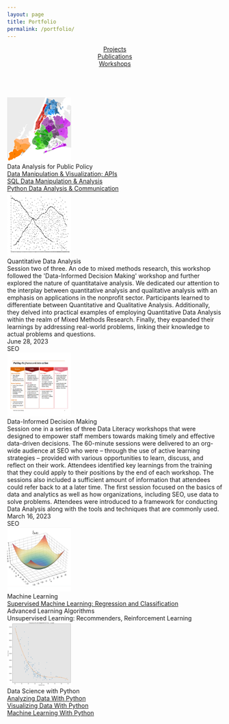 ```yaml
---
layout: page
title: Portfolio
permalink: /portfolio/
---
```



<link rel="stylesheet" href="/assets/css/style.css">






<!-- Sidebar -->
 <!-- margin-left:9em;  -->
<div style = "margin-top:1em; margin-bottom:5em; text-align:center">
  <!-- <div class = ptflobttn><a href="/portfolio/dashboards.md/">Dashboards</a></div> -->
  <div class = ptflobttn><a href="/portfolio/projects.md/">Projects</a></div>
  <div class = ptflobttn><a href="/portfolio/publications.md/">Publications</a></div>
  <div class = ptflobttn><a href="/portfolio/workshops.md/">Workshops</a></div>
</div>








<div style="text-align:left">
<div class="publications-container" ><!-- style="margin-top:2em" -->
    <div class="publication-teaser"> <img src="/assets/images/portfolio/pythonpublicpolicy.svg" width="150" height="150" alt="thesis publication teaser"></div>
    <div class="publication-details"> 
        <div class="publication-title"> Data Analysis for Public Policy </div> 
        <div class="publication-info"> <a href="/portfolio/PythonPublicPolicy.html" target="_blank" >Data Manipulation & Visualization; APIs</a></div> 
        <div class="publication-info"> <a href="https://drive.google.com/drive/folders/19p-e4sAKRjDwI_-GfGBe6BsOFp9bjFhi?usp=drive_link" target="_blank" >SQL Data Manipulation & Analysis</a></div> 
        <div class="publication-info"> <a href="/portfolio/pdac.html" target="_blank" >Python Data Analysis & Communication</a></div> 
    </div>
    </div>
</div>


<div style="text-align:left"><!-- #margin-top:5em;  -->
<div class="publications-container" ><!-- style="margin-top:2em" -->
    <div class="publication-teaser"> <img src="/assets/images/portfolio/qda_rashomon.png" width="150" height="150" alt="thesis publication teaser"></div>
    <div class="publication-details"> 
        <div class="publication-title"> Quantitative Data Analysis </div> 
        <div class="publication-info"> 
        Session two of three. An ode to mixed methods research, this workshop followed the 'Data-Informed Decision Making' workshop and further explored the nature of quantitataive analysis. We dedicated our attention to the interplay between quantitative analysis and qualitative analysis with an emphasis on applications in the nonprofit sector. Participants learned to differentiate between Quantitative and Qualitative Analysis. Additionally, they delved into practical examples of employing Quantitative Data Analysis within the realm of Mixed Methods Research. Finally, they expanded their learnings by addressing real-world problems, linking their knowledge to actual problems and questions.
        </div> 
        <!-- <div class="publication-info"> <a href="/portfolio/vdwp.html" target="_blank" >Visualizing Data With Python</a> </div> -->
        <!-- <div class="publication-info"> <a href="/portfolio/mlwp.html" target="_blank" >Machine Learning With Python</a> </div>  -->
        <!-- <div class="publication-info"> Data Science and Machine Learning Capstone Project </div>  -->
        <div class="publication-links">June 28, 2023</div>
        <div class="publication-links">SEO
        <!--<a href="/download/thesis.pdf">PDF</a>&nbsp;&nbsp; 
            <a href="/download/thesis_slides_noscript.pdf">Slides</a>&nbsp;&nbsp;
            <a href="/download/thesis.bib">BibTex</a>&nbsp;&nbsp; -->
    </div>
    </div>
</div>


<div style="text-align:left"><!-- #margin-top:5em;  -->
<div class="publications-container" ><!-- style="margin-top:2em" -->
    <div class="publication-teaser"> <img src="/assets/images/portfolio/didm.png" width="150" height="150" alt="thesis publication teaser"></div>
    <div class="publication-details"> 
        <div class="publication-title"> Data-Informed Decision Making </div> 
        <div class="publication-info"> Session one in a series of three Data Literacy workshops that were designed to empower staff members towards making timely and effective data-driven decisions. The 60-minute sessions were delivered to an org-wide audience at SEO who were – through the use of active learning strategies – provided with various opportunities to learn, discuss, and reflect on their work. Attendees identified key learnings from the training that they could apply to their positions by the end of each workshop. The sessions also included a sufficient amount of information that attendees could refer back to at a later time. The first session focused on the basics of data and analytics as well as how organizations, including SEO, use data to solve problems. Attendees were introduced to a framework for conducting Data Analysis along with the  tools and techniques that are commonly used. 
        </div> 
        <!-- <div class="publication-info"> <a href="/portfolio/vdwp.html" target="_blank" >Visualizing Data With Python</a> </div> -->
        <!-- <div class="publication-info"> <a href="/portfolio/mlwp.html" target="_blank" >Machine Learning With Python</a> </div>  -->
        <!-- <div class="publication-info"> Data Science and Machine Learning Capstone Project </div>  -->
        <div class="publication-links">March 16, 2023</div>
        <div class="publication-links">SEO
        <!--<a href="/download/thesis.pdf">PDF</a>&nbsp;&nbsp; 
            <a href="/download/thesis_slides_noscript.pdf">Slides</a>&nbsp;&nbsp;
            <a href="/download/thesis.bib">BibTex</a>&nbsp;&nbsp; -->
    </div>
    </div>
</div>


<div style="text-align:left">
<div class="publications-container" ><!-- style="margin-top:2em" -->
    <div class="publication-teaser"> <img src="/assets/images/portfolio/mls1.png" width="150" height="150" alt="thesis publication teaser"></div>
    <div class="publication-details"> 
        <div class="publication-title"> Machine Learning </div> 
        <div class="publication-info"> <a href="/portfolio/sml.html" target="_blank" >Supervised Machine Learning: Regression and Classification</a></div> 
        <div class="publication-info"> Advanced Learning Algorithms </div>
        <div class="publication-info"> Unsupervised Learning: Recommenders, Reinforcement Learning </div>
    </div>
    </div>
</div>

<div style="text-align:left"><!-- #margin-top:5em;  -->
<div class="publications-container" ><!-- style="margin-top:2em" -->
    <div class="publication-teaser"> <img src="/assets/images/portfolio/adp1.png" width="150" height="150" alt="thesis publication teaser"></div>
    <div class="publication-details"> 
        <div class="publication-title"> Data Science with Python </div> 
        <div class="publication-info"> <a href="/portfolio/adwp.html" target="_blank" >Analyzing Data With Python</a> </div> 
        <div class="publication-info"> <a href="/portfolio/vdwp.html" target="_blank" >Visualizing Data With Python</a> </div>
        <div class="publication-info"> <a href="/portfolio/mlwp.html" target="_blank" >Machine Learning With Python</a> </div> 
        <!-- <div class="publication-info"> Data Science and Machine Learning Capstone Project </div>  -->
        <div class="publication-links">
        <!--<a href="/download/thesis.pdf">PDF</a>&nbsp;&nbsp; 
            <a href="/download/thesis_slides_noscript.pdf">Slides</a>&nbsp;&nbsp;
            <a href="/download/thesis.bib">BibTex</a>&nbsp;&nbsp; -->
        </div>
    </div>
    </div>
</div>
<!-- Page Content margin-left:11em; -->
<!-- <div style="margin-top:5em; text-align:center">
  <div style = "text-align:center; font-style: italic; font-size: 1em;margin-top:-3em ">If you wish to make an apple pie from scratch, <br>you must first invent the universe</div>
  <div style = "text-align:center; margin-bottom:6em;">— Carl Sagan</div>
</div> -->